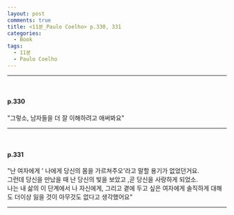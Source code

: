 ```yaml
---
layout: post
comments: true
title: <11분_Paulo Coelho> p.330, 331
categories: 
  - Book
tags:
  - 11분
  - Paulo Coelho
---
```


<hr><br>
<h4>p.330</h4>

"그렇소, 남자들을 더 잘 이해하려고 애써봐요"<br>
<hr><br>

<h4>p.331</h4>
"난 여자에게 ' 나에게 당신의 몸을 가르쳐주오'라고 말할 용기가 없었던거요.<br>
그런데 당신을 만났을 때 난 당신의 빛을 보았고 ,곧 당신을 사랑하게 되었소.<br>
나는 내 삶의 이 단계에서 나 자신에게, 그리고 곁에 두고 싶은 여자에게 솔직하게 대해도 더이상 잃을 것이 아무것도 없다고 생각했어요"<br>
<hr><br>
